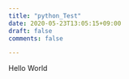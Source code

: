 ```yaml
---
title: "python_Test"
date: 2020-05-23T13:05:15+09:00
draft: false
comments: false

---
```



Hello World
